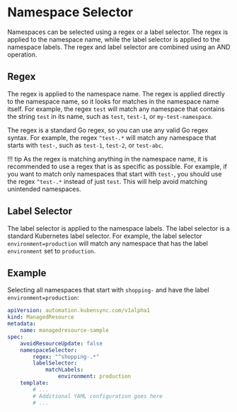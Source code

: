 # Namespace Selector

Namespaces can be selected using a regex or a label selector. The regex is applied to the namespace name, while the label selector is applied to the namespace labels. The regex and label selector are combined using an AND operation.

## Regex

The regex is applied to the namespace name. The regex is applied directly to the namespace name, so it looks for matches in the namespace name itself. For example, the regex `test` will match any namespace that contains the string `test` in its name, such as `test`, `test-1`, or `my-test-namespace`.

The regex is a standard Go regex, so you can use any valid Go regex syntax. For example, the regex `^test-.*` will match any namespace that starts with `test-`, such as `test-1`, `test-2`, or `test-abc`.

!!! tip
    As the regex is matching anything in the namespace name, it is recommended to use a regex that is as specific as possible. For example, if you want to match only namespaces that start with `test-`, you should use the regex `^test-.*` instead of just `test`. This will help avoid matching unintended namespaces.

## Label Selector

The label selector is applied to the namespace labels. The label selector is a standard Kubernetes label selector. For example, the label selector `environment=production` will match any namespace that has the label `environment` set to `production`.

## Example

Selecting all namespaces that start with `shopping-` and have the label `environment=production`:

```yaml
apiVersion: automation.kubensync.com/v1alpha1
kind: ManagedResource
metadata:
    name: managedresource-sample
spec:
    avoidResourceUpdate: false
    namespaceSelector:
        regex: "^shopping-.*"
        labelSelector:
            matchLabels:
                environment: production
    template:
        # ...
        # Additional YAML configuration goes here
        # ...
```
